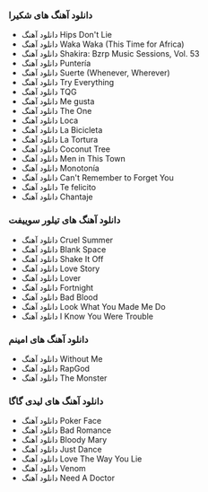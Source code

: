 ### دانلود آهنگ های شکیرا
- دانلود آهنگ Hips Don't Lie
- دانلود آهنگ Waka Waka (This Time for Africa)
- دانلود آهنگ Shakira: Bzrp Music Sessions, Vol. 53
- دانلود آهنگ Puntería
- دانلود آهنگ Suerte (Whenever, Wherever)
- دانلود آهنگ Try Everything
- دانلود آهنگ TQG
- دانلود آهنگ Me gusta
- دانلود آهنگ The One
- دانلود آهنگ Loca
- دانلود آهنگ La Bicicleta
- دانلود آهنگ La Tortura
- دانلود آهنگ Coconut Tree
- دانلود آهنگ Men in This Town
- دانلود آهنگ Monotonía
- دانلود آهنگ Can't Remember to Forget You
- دانلود آهنگ Te felicito
- دانلود آهنگ Chantaje


### دانلود آهنگ های تیلور سوییفت
- دانلود آهنگ Cruel Summer
- دانلود آهنگ Blank Space
- دانلود آهنگ Shake It Off
- دانلود آهنگ Love Story
- دانلود آهنگ Lover
- دانلود آهنگ Fortnight
- دانلود آهنگ Bad Blood
- دانلود آهنگ Look What You Made Me Do
- دانلود آهنگ I Know You Were Trouble


### دانلود آهنگ های امینم
- دانلود آهنگ Without Me
- دانلود آهنگ RapGod
- دانلود آهنگ The Monster

### دانلود آهنگ های لیدی گاگا
- دانلود آهنگ Poker Face
- دانلود آهنگ Bad Romance
- دانلود آهنگ Bloody Mary
- دانلود آهنگ Just Dance
- دانلود آهنگ Love The Way You Lie
- دانلود آهنگ Venom
- دانلود آهنگ Need A Doctor
